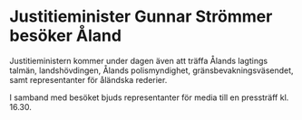# Justitieminister Gunnar Strömmer besöker Åland

Justitieministern kommer under dagen även att träffa Ålands lagtings talmän, landshövdingen, Ålands polismyndighet, gränsbevakningsväsendet, samt representanter för åländska rederier.

I samband med besöket bjuds representanter för media till en pressträff kl. 16\.30\.
